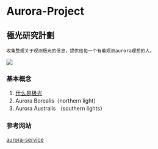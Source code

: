# Aurora-Project
## 極光研究計劃
```
收集整理关于观测极光的信息，提供给每一个有着观测aurora理想的人。
```
![](https://p4-q.mafengwo.net/s10/M00/96/BD/wKgBZ1jqISuAIyzFAALN1hF-gFg05.jpeg?imageView2%2F2%2Fw%2F700%2Fh%2F600%2Fq%2F90%7CimageMogr2%2Fstrip%2Fquality%2F90)
### 基本概念
1. [什么是极光](https://zh.wikipedia.org/wiki/%E6%9E%81%E5%85%89)
2. Aurora Borealis（northern light）
3. Aurora Australis （southern lights）

### 参考网站
[aurora-service](http://www.aurora-service.net/)

